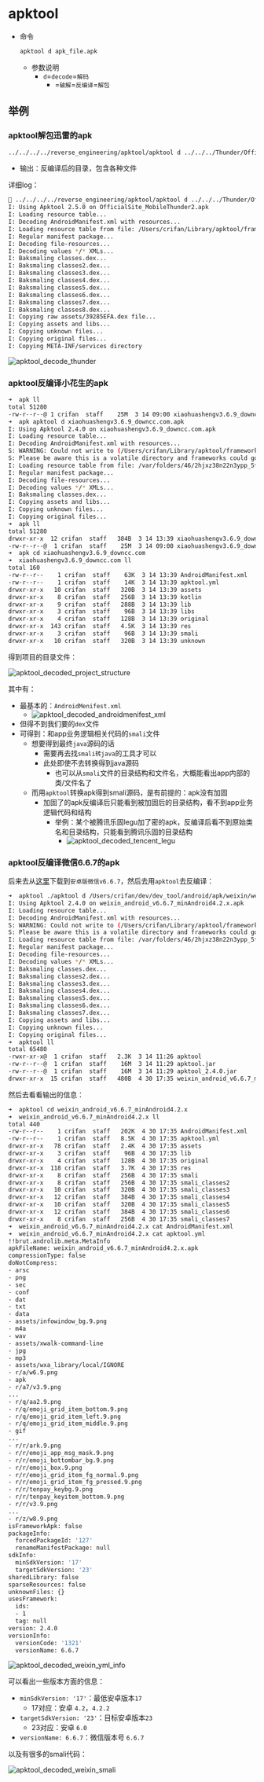 # apktool

* 命令
  ```bash
  apktool d apk_file.apk
  ```
  * 参数说明
    * `d`=`decode`=`解码`
      * =`破解`=`反编译`=`解包`

## 举例

### apktool解包迅雷的apk

```bash
../../../../reverse_engineering/apktool/apktool d ../../../Thunder/OfficialSite_MobileThunder2.apk -f --only-main-classes -o .
```

* 输出：反编译后的目录，包含各种文件

详细log：

```bash
 ../../../../reverse_engineering/apktool/apktool d ../../../Thunder/OfficialSite_MobileThunder2.apk -f --only-main-classes -o .
I: Using Apktool 2.5.0 on OfficialSite_MobileThunder2.apk
I: Loading resource table...
I: Decoding AndroidManifest.xml with resources...
I: Loading resource table from file: /Users/crifan/Library/apktool/framework/1.apk
I: Regular manifest package...
I: Decoding file-resources...
I: Decoding values */* XMLs...
I: Baksmaling classes.dex...
I: Baksmaling classes2.dex...
I: Baksmaling classes3.dex...
I: Baksmaling classes4.dex...
I: Baksmaling classes5.dex...
I: Baksmaling classes6.dex...
I: Baksmaling classes7.dex...
I: Baksmaling classes8.dex...
I: Copying raw assets/39285EFA.dex file...
I: Copying assets and libs...
I: Copying unknown files...
I: Copying original files...
I: Copying META-INF/services directory
```

![apktool_decode_thunder](../../../assets/img/apktool_decode_thunder.jpg)

### apktool反编译小花生的apk

```bash
➜  apk ll
total 51280
-rw-r--r--@ 1 crifan  staff    25M  3 14 09:00 xiaohuashengv3.6.9_downcc.com.apk
➜  apk apktool d xiaohuashengv3.6.9_downcc.com.apk
I: Using Apktool 2.4.0 on xiaohuashengv3.6.9_downcc.com.apk
I: Loading resource table...
I: Decoding AndroidManifest.xml with resources...
S: WARNING: Could not write to (/Users/crifan/Library/apktool/framework), using /var/folders/46/2hjxz38n22n3ypp_5f6_p__00000gn/T/ instead...
S: Please be aware this is a volatile directory and frameworks could go missing, please utilize --frame-path if the default storage directory is unavailable
I: Loading resource table from file: /var/folders/46/2hjxz38n22n3ypp_5f6_p__00000gn/T/1.apk
I: Regular manifest package...
I: Decoding file-resources...
I: Decoding values */* XMLs...
I: Baksmaling classes.dex...
I: Copying assets and libs...
I: Copying unknown files...
I: Copying original files...
➜  apk ll
total 51280
drwxr-xr-x  12 crifan  staff   384B  3 14 13:39 xiaohuashengv3.6.9_downcc.com
-rw-r--r--@  1 crifan  staff    25M  3 14 09:00 xiaohuashengv3.6.9_downcc.com.apk
➜  apk cd xiaohuashengv3.6.9_downcc.com
➜  xiaohuashengv3.6.9_downcc.com ll
total 160
-rw-r--r--    1 crifan  staff    63K  3 14 13:39 AndroidManifest.xml
-rw-r--r--    1 crifan  staff    14K  3 14 13:39 apktool.yml
drwxr-xr-x   10 crifan  staff   320B  3 14 13:39 assets
drwxr-xr-x    8 crifan  staff   256B  3 14 13:39 kotlin
drwxr-xr-x    9 crifan  staff   288B  3 14 13:39 lib
drwxr-xr-x    3 crifan  staff    96B  3 14 13:39 libs
drwxr-xr-x    4 crifan  staff   128B  3 14 13:39 original
drwxr-xr-x  143 crifan  staff   4.5K  3 14 13:39 res
drwxr-xr-x    3 crifan  staff    96B  3 14 13:39 smali
drwxr-xr-x   10 crifan  staff   320B  3 14 13:39 unknown
```

得到项目的目录文件：

![apktool_decoded_project_structure](../../../assets/img/apktool_decoded_project_structure.png)

其中有：

* 最基本的：`AndroidMenifest.xml`
  * ![apktool_decoded_androidmenifest_xml](../../../assets/img/apktool_decoded_androidmenifest_xml.png)
* 但得不到我们要的`dex`文件
* 可得到：和app业务逻辑相关代码的`smali`文件
  * 想要得到最终`java`源码的话
    * 需要再去找`smali转java`的工具才可以
    * 此处即使不去转换得到java源码
      * 也可以从`smali`文件的目录结构和文件名，大概能看出app内部的类/文件名了
  * 而用`apktool`转换apk得到smali源码，是有前提的：apk没有加固
    * 加固了的apk反编译后只能看到被加固后的目录结构，看不到app业务逻辑代码和结构
      * 举例：某个被腾讯乐固legu加了密的apk，反编译后看不到原始类名和目录结构，只能看到腾讯乐固的目录结构
        * ![apktool_decoded_tencent_legu](../../../assets/img/apktool_decoded_tencent_legu.png)

### apktool反编译微信6.6.7的apk

后来去从[这里](https://www.wandoujia.com/apps/com.tencent.mm/history_v1321)下载到`安卓版微信v6.6.7`，然后去用`apktool`去反编译：

```bash
➜  apktool ./apktool d /Users/crifan/dev/dev_tool/android/apk/weixin/weixin_android_v6.6.7_minAndroid4.2.x.apk
I: Using Apktool 2.4.0 on weixin_android_v6.6.7_minAndroid4.2.x.apk
I: Loading resource table...
I: Decoding AndroidManifest.xml with resources...
S: WARNING: Could not write to (/Users/crifan/Library/apktool/framework), using /var/folders/46/2hjxz38n22n3ypp_5f6_p__00000gn/T/ instead...
S: Please be aware this is a volatile directory and frameworks could go missing, please utilize --frame-path if the default storage directory is unavailable
I: Loading resource table from file: /var/folders/46/2hjxz38n22n3ypp_5f6_p__00000gn/T/1.apk
I: Regular manifest package...
I: Decoding file-resources...
I: Decoding values */* XMLs...
I: Baksmaling classes.dex...
I: Baksmaling classes2.dex...
I: Baksmaling classes3.dex...
I: Baksmaling classes4.dex...
I: Baksmaling classes5.dex...
I: Baksmaling classes6.dex...
I: Baksmaling classes7.dex...
I: Copying assets and libs...
I: Copying unknown files...
I: Copying original files...
➜  apktool ll
total 65480
-rwxr-xr-x@  1 crifan  staff   2.3K  3 14 11:26 apktool
-rw-r--r--@  1 crifan  staff    16M  3 14 11:29 apktool.jar
-rw-r--r--@  1 crifan  staff    16M  3 14 11:29 apktool_2.4.0.jar
drwxr-xr-x  15 crifan  staff   480B  4 30 17:35 weixin_android_v6.6.7_minAndroid4.2.x
```

然后去看看输出的信息：

```bash
➜  apktool cd weixin_android_v6.6.7_minAndroid4.2.x
➜  weixin_android_v6.6.7_minAndroid4.2.x ll
total 440
-rw-r--r--    1 crifan  staff   202K  4 30 17:35 AndroidManifest.xml
-rw-r--r--    1 crifan  staff   8.5K  4 30 17:35 apktool.yml
drwxr-xr-x   78 crifan  staff   2.4K  4 30 17:35 assets
drwxr-xr-x    3 crifan  staff    96B  4 30 17:35 lib
drwxr-xr-x    4 crifan  staff   128B  4 30 17:35 original
drwxr-xr-x  118 crifan  staff   3.7K  4 30 17:35 res
drwxr-xr-x    8 crifan  staff   256B  4 30 17:35 smali
drwxr-xr-x    8 crifan  staff   256B  4 30 17:35 smali_classes2
drwxr-xr-x   10 crifan  staff   320B  4 30 17:35 smali_classes3
drwxr-xr-x   12 crifan  staff   384B  4 30 17:35 smali_classes4
drwxr-xr-x   10 crifan  staff   320B  4 30 17:35 smali_classes5
drwxr-xr-x   12 crifan  staff   384B  4 30 17:35 smali_classes6
drwxr-xr-x    8 crifan  staff   256B  4 30 17:35 smali_classes7
➜  weixin_android_v6.6.7_minAndroid4.2.x cat AndroidManifest.xml
➜  weixin_android_v6.6.7_minAndroid4.2.x cat apktool.yml
!!brut.androlib.meta.MetaInfo
apkFileName: weixin_android_v6.6.7_minAndroid4.2.x.apk
compressionType: false
doNotCompress:
- arsc
- png
- sec
- conf
- dat
- txt
- data
- assets/infowindow_bg.9.png
- m4a
- wav
- assets/xwalk-command-line
- jpg
- mp3
- assets/wxa_library/local/IGNORE
- r/a/w6.9.png
- apk
- r/a7/v3.9.png
...
- r/q/aa2.9.png
- r/q/emoji_grid_item_bottom.9.png
- r/q/emoji_grid_item_left.9.png
- r/q/emoji_grid_item_middle.9.png
- gif
...
- r/r/ark.9.png
- r/r/emoji_app_msg_mask.9.png
- r/r/emoji_bottombar_bg.9.png
- r/r/emoji_box.9.png
- r/r/emoji_grid_item_fg_normal.9.png
- r/r/emoji_grid_item_fg_pressed.9.png
- r/r/tenpay_keybg.9.png
- r/r/tenpay_keyitem_bottom.9.png
- r/r/v3.9.png
...
- r/z/w8.9.png
isFrameworkApk: false
packageInfo:
  forcedPackageId: '127'
  renameManifestPackage: null
sdkInfo:
  minSdkVersion: '17'
  targetSdkVersion: '23'
sharedLibrary: false
sparseResources: false
unknownFiles: {}
usesFramework:
  ids:
  - 1
  tag: null
version: 2.4.0
versionInfo:
  versionCode: '1321'
  versionName: 6.6.7
```

![apktool_decoded_weixin_yml_info](../../../assets/img/apktool_decoded_weixin_yml_info.png)

可以看出一些版本方面的信息：

* `minSdkVersion: '17'`：最低安卓版本`17`
  * 17对应：安卓 `4.2`，`4.2.2`
* `targetSdkVersion: '23'`：目标安卓版本`23`
  * 23对应：安卓 `6.0`
* `versionName: 6.6.7`：微信版本号 `6.6.7`

以及有很多的smali代码：

![apktool_decoded_weixin_smali](../../../assets/img/apktool_decoded_weixin_smali.png)
